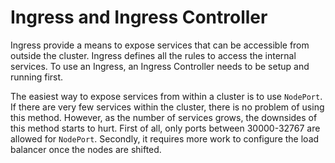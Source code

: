 # Ingress and Ingress Controller

Ingress provide a means to expose services that can be accessible from outside the cluster. Ingress defines all the rules to access the internal services. To use an Ingress, an Ingress Controller needs to be setup and running first.

The easiest way to expose services from within a cluster is to use `NodePort`. If there are very few services within the cluster, there is no problem of using this method. However, as the number of services grows, the downsides of this method starts to hurt. First of all, only ports between 30000-32767 are allowed for `NodePort`. Secondly, it requires more work to configure the load balancer once the nodes are shifted. 